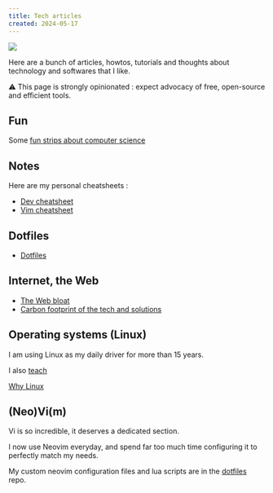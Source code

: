 ```yaml
---
title: Tech articles
created: 2024-05-17
---
```


![](@assets/undraw/undraw_programming_65t2.svg)

Here are a bunch of articles, howtos, tutorials and thoughts about technology and softwares that I like.

<span>⚠️</span>
This page is strongly opinionated : expect advocacy of free, open-source and efficient tools.

## Fun

Some [fun strips about computer science](/fun)

## Notes

Here are my personal cheatsheets :

- [Dev cheatsheet](/tech/notes/dev)
- [Vim cheatsheet](/tech/notes/vim)

## Dotfiles

- [Dotfiles][dotfiles]

## Internet, the Web

- [The Web bloat](/tech/web-bloat)
- [Carbon footprint of the tech and solutions](/tech/tech-footprint)

## Operating systems (Linux)

I am using Linux as my daily driver for more than 15 years.

I also [teach](/cours)

[Why Linux](/tech/why-linux)

## (Neo)Vi(m)

Vi is so incredible, it deserves a dedicated section.

I now use Neovim everyday, and spend far too much time configuring it to perfectly match my needs.

My custom neovim configuration files and lua scripts are in the [dotfiles][dotfiles] repo.

[dotfiles]: https://git.sr.ht/~toma/dotfiles
